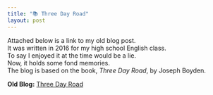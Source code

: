 ```yaml
---
title: "📚 Three Day Road"
layout: post
---
```


Attached below is a link to my old blog post.     
It was written in 2016 for my high school English class.   
To say I enjoyed it at the time would be a lie.   
Now, it holds some fond memories.   
The blog is based on the book, _Three Day Road_, by Joseph Boyden.

**Old Blog:** [Three Day Road](https://choisoow584.wordpress.com/blog/)



